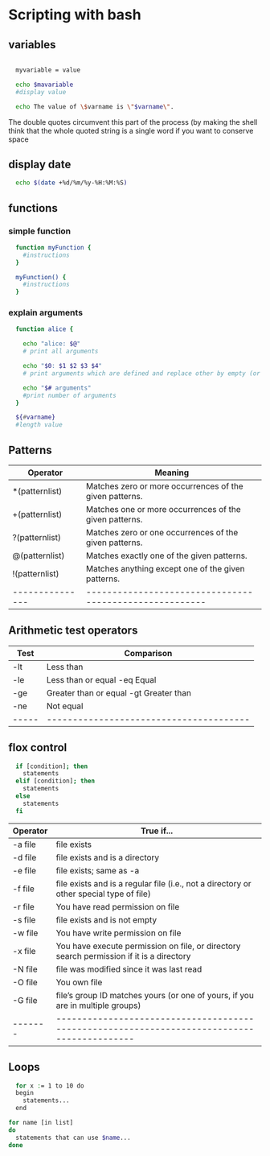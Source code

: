 # Scripting with bash

## variables

```bash

  myvariable = value

  echo $mavariable
  #display value

  echo The value of \$varname is \"$varname\".
```

The double quotes circumvent this part of the process (by making the shell think that the whole quoted string is a single word if you want to conserve space

## display date

```bash
  echo $(date +%d/%m/%y-%H:%M:%S)
```

## functions

### simple function

```bash
  function myFunction {
    #instructions
  }

  myFunction() {
    #instructions
  }
```

### explain arguments

```bash
  function alice {

    echo "alice: $@"
    # print all arguments

    echo "$0: $1 $2 $3 $4"
    # print arguments which are defined and replace other by empty (or null) strings

    echo "$# arguments"
    #print number of arguments
  }
```

```bash
  ${#varname}
  #length value
```

## Patterns

|     Operator    |                        Meaning                          |
| --------------- | ------------------------------------------------------- |
| *(patternlist)  |  Matches zero or more occurrences of the given patterns.|
| +(patternlist)  |  Matches one or more occurrences  of the given patterns.|
| ?(patternlist)  |  Matches zero or one occurrences of the given patterns. |
| @(patternlist)  |  Matches exactly one of the given patterns.             |
| !(patternlist)  |  Matches anything except one of the given patterns.     |
| --------------- | ------------------------------------------------------- |

## Arithmetic test operators

| Test  |               Comparison                |
| ----- | --------------------------------------- |
| -lt   | Less than                               |
| -le   | Less than or equal -eq Equal            |
| -ge   | Greater than or equal -gt Greater than  |
| -ne   | Not equal                               |
| ----- | --------------------------------------- |

## flox control

```bash
  if [condition]; then
    statements
  elif [condition]; then
    statements
  else
    statements
  fi
```

| Operator|                                       True if...                                            |
| ------- | ------------------------------------------------------------------------------------------- |
| -a file |   file exists                                                                               |
| -d file |   file exists and is a directory                                                            |
| -e file |   file exists; same as -a                                                                   |
| -f file |   file exists and is a regular file (i.e., not a directory or other special type of file)   |
| -r file |   You have read permission on file                                                          |
| -s file |   file exists and is not empty                                                              |
| -w file |   You have write permission on file                                                         |
| -x file |   You have execute permission on file, or directory search permission if it is a directory  |
| -N file |   file was modified since it was last read                                                  |
| -O file |   You own file                                                                              |
| -G file |   file’s group ID matches yours (or one of yours, if you are in multiple groups)            |
| ------- | ------------------------------------------------------------------------------------------- |

## Loops

```bash
  for x := 1 to 10 do
  begin
    statements...
  end
```

```bash
for name [in list]
do
  statements that can use $name...
done
```